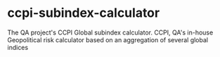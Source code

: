 # ccpi-subindex-calculator
The QA project's CCPI Global subindex calculator. CCPI, QA's in-house Geopolitical risk calculator based on an aggregation of several global indices 
